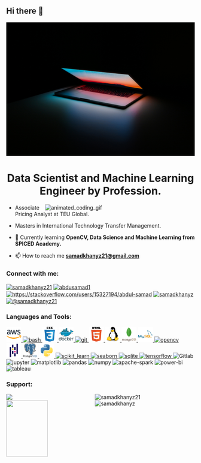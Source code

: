 <h2 align="left">Hi there 👋</h2>

![logo](https://github.com/samadkhanyz21/samadkhanyz21/blob/main/ales-nesetril-Im7lZjxeLhg-unsplash.jpg)
<h1 align="center">Data Scientist and Machine Learning Engineer by Profession.</h1>

<img align="right" alt="animated_coding_gif" width="400" src="https://media.tenor.com/qJ5evVs-_uUAAAAC/coding.gif">

- Associate Pricing Analyst at TEU Global.

- Masters in International Technology Transfer Management.

- 🌱 Currently learning **OpenCV, Data Science and Machine Learning from SPICED Academy.**

- 📫 How to reach me **samadkhanyz21@gmail.com**

<h3 align="left">Connect with me:</h3>
<p align="left">
<a href="https://dev.to/samadkhanyz21" target="blank"><img align="center" src="https://raw.githubusercontent.com/rahuldkjain/github-profile-readme-generator/master/src/images/icons/Social/devto.svg" alt="samadkhanyz21" height="30" width="40" /></a>
<a href="https://linkedin.com/in/abdusamad1" target="blank"><img align="center" src="https://raw.githubusercontent.com/rahuldkjain/github-profile-readme-generator/master/src/images/icons/Social/linked-in-alt.svg" alt="abdusamad1" height="30" width="40" /></a>
<a href="https://stackoverflow.com/users/https://stackoverflow.com/users/15327194/abdul-samad" target="blank"><img align="center" src="https://raw.githubusercontent.com/rahuldkjain/github-profile-readme-generator/master/src/images/icons/Social/stack-overflow.svg" alt="https://stackoverflow.com/users/15327194/abdul-samad" height="30" width="40" /></a>
<a href="https://kaggle.com/samadkhanyz" target="blank"><img align="center" src="https://raw.githubusercontent.com/rahuldkjain/github-profile-readme-generator/master/src/images/icons/Social/kaggle.svg" alt="samadkhanyz" height="30" width="40" /></a>
<a href="https://medium.com/@samadkhanyz21" target="blank"><img align="center" src="https://raw.githubusercontent.com/rahuldkjain/github-profile-readme-generator/master/src/images/icons/Social/medium.svg" alt="@samadkhanyz21" height="30" width="40" /></a>
</p>

<h3 align="left">Languages and Tools:</h3>
<p align="left"> <a href="https://aws.amazon.com" target="_blank" rel="noreferrer"> <img src="https://raw.githubusercontent.com/devicons/devicon/master/icons/amazonwebservices/amazonwebservices-original-wordmark.svg" alt="aws" width="40" height="40"/> </a> <a href="https://www.gnu.org/software/bash/" target="_blank" rel="noreferrer"> <img src="https://www.vectorlogo.zone/logos/gnu_bash/gnu_bash-icon.svg" alt="bash" width="40" height="40"/> </a> <a href="https://www.w3schools.com/css/" target="_blank" rel="noreferrer"> <img src="https://raw.githubusercontent.com/devicons/devicon/master/icons/css3/css3-original-wordmark.svg" alt="css3" width="40" height="40"/> </a> <a href="https://www.docker.com/" target="_blank" rel="noreferrer"> <img src="https://raw.githubusercontent.com/devicons/devicon/master/icons/docker/docker-original-wordmark.svg" alt="docker" width="40" height="40"/> </a> <a href="https://git-scm.com/" target="_blank" rel="noreferrer"> <img src="https://www.vectorlogo.zone/logos/git-scm/git-scm-icon.svg" alt="git" width="40" height="40"/> </a> <a href="https://www.w3.org/html/" target="_blank" rel="noreferrer"> <img src="https://raw.githubusercontent.com/devicons/devicon/master/icons/html5/html5-original-wordmark.svg" alt="html5" width="40" height="40"/> </a> <a href="https://www.linux.org/" target="_blank" rel="noreferrer"> <img src="https://raw.githubusercontent.com/devicons/devicon/master/icons/linux/linux-original.svg" alt="linux" width="40" height="40"/> </a> <a href="https://www.mongodb.com/" target="_blank" rel="noreferrer"> <img src="https://raw.githubusercontent.com/devicons/devicon/master/icons/mongodb/mongodb-original-wordmark.svg" alt="mongodb" width="40" height="40"/> </a> <a href="https://www.mysql.com/" target="_blank" rel="noreferrer"> <img src="https://raw.githubusercontent.com/devicons/devicon/master/icons/mysql/mysql-original-wordmark.svg" alt="mysql" width="40" height="40"/> </a> <a href="https://opencv.org/" target="_blank" rel="noreferrer"> <img src="https://www.vectorlogo.zone/logos/opencv/opencv-icon.svg" alt="opencv" width="40" height="40"/> </a> <a href="https://pandas.pydata.org/" target="_blank" rel="noreferrer"> <img src="https://raw.githubusercontent.com/devicons/devicon/2ae2a900d2f041da66e950e4d48052658d850630/icons/pandas/pandas-original.svg" alt="pandas" width="40" height="40"/> </a> <a href="https://www.postgresql.org" target="_blank" rel="noreferrer"> <img src="https://raw.githubusercontent.com/devicons/devicon/master/icons/postgresql/postgresql-original-wordmark.svg" alt="postgresql" width="40" height="40"/> </a> <a href="https://www.python.org" target="_blank" rel="noreferrer"> <img src="https://raw.githubusercontent.com/devicons/devicon/master/icons/python/python-original.svg" alt="python" width="40" height="40"/> </a> <a href="https://scikit-learn.org/" target="_blank" rel="noreferrer"> <img src="https://upload.wikimedia.org/wikipedia/commons/0/05/Scikit_learn_logo_small.svg" alt="scikit_learn" width="40" height="40"/> </a> <a href="https://seaborn.pydata.org/" target="_blank" rel="noreferrer"> <img src="https://seaborn.pydata.org/_images/logo-mark-lightbg.svg" alt="seaborn" width="40" height="40"/> </a> <a href="https://www.sqlite.org/" target="_blank" rel="noreferrer"> <img src="https://www.vectorlogo.zone/logos/sqlite/sqlite-icon.svg" alt="sqlite" width="40" height="40"/> </a> <a href="https://www.tensorflow.org" target="_blank" rel="noreferrer"> <img src="https://www.vectorlogo.zone/logos/tensorflow/tensorflow-icon.svg" alt="tensorflow" width="40" height="40"/> </a> <img src="https://icongr.am/devicon/gitlab-original.svg?size=128&color=currentColor" alt="Gitlab" width="40" height="40"/> <img src="https://cdn.jsdelivr.net/gh/devicons/devicon/icons/jupyter/jupyter-original-wordmark.svg" alt="jupyter" width="40" height="40"/> <img src="https://seeklogo.com/images/M/matplotlib-logo-7676870AC0-seeklogo.com.png" alt="matplotlib" width="40" height="40"/> 
<img src="https://cdn.jsdelivr.net/gh/devicons/devicon/icons/pandas/pandas-original-wordmark.svg" alt="pandas" width="40" height="40" /> 
<img src="https://cdn.jsdelivr.net/gh/devicons/devicon/icons/numpy/numpy-original-wordmark.svg" alt="numpy" width="40" height="40" /> 
<img src="https://cdn.jsdelivr.net/gh/devicons/devicon/icons/apache/apache-original-wordmark.svg" alt="apache-spark" width="40" height="40" /> <img src="https://upload.wikimedia.org/wikipedia/commons/c/cf/New_Power_BI_Logo.svg" alt="power-bi" width="40" height="40" /> <img src="https://cdn.cdnlogo.com/logos/t/73/tableau-software.svg" alt="tableau" width="40" height="40"></p>

<h3 align="left">Support:</h3>

<p><img align="left" width="47%" src="https://github-readme-stats.vercel.app/api?username=samadkhanyz21&show_icons=true&theme=radical" /></p>

<p><img align="left" width="47%" src="https://github-readme-streak-stats.herokuapp.com/?user=samadkhanyz21&" alt="samadkhanyz21" /></p>

<p><img align="left" width="47%" height="150" src="https://github-readme-stats.vercel.app/api/top-langs/?username=samadkhanyz21&layout=compact" /></p>

<p><a href="https://www.buymeacoffee.com/samadkhanyz"> <img align="left" src="https://cdn.buymeacoffee.com/buttons/v2/default-yellow.png" height="50" width="210" alt="samadkhanyz" /></a></p><br><br>
